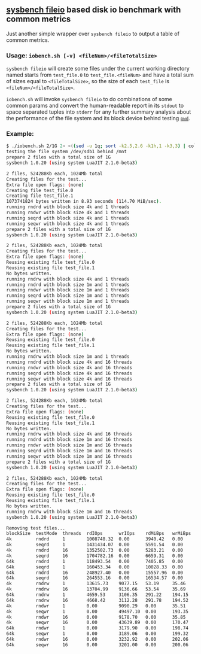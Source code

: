 ## [sysbench fileio](https://github.com/akopytov/sysbench) based disk io benchmark with common metrics
Just another simple wrapper over `sysbench fileio` to output a table of common metrics.

### Usage: `iobench.sh [-v] <fileNum>/<fileTotalSize>`
`sysbench fileio` will create some files under the current working directory named starts from `test_file.0` to `test_file.<fileNum>` and have a total sum of sizes equal to `<fileTotalSize>`, so the size of each `test_file` is `<fileNum>/<fileTotalSize>`.

`iobench.sh` will invoke `sysbench fileio` to do combinations of some common params and convert the human-readable report in its `stdout` to space separated tuples into `stderr` for any further summary analysis about the performance of the file system and its block device behind testing [`pwd`](https://en.wikipedia.org/wiki/Pwd).

### Example:
```bash
$ ./iobench.sh 2/1G 2> >((sed -u 1q; sort -k2.5,2.6 -k1h,1 -k3,3) | column -t)
testing the file system /dev/sdb1 behind /mnt
prepare 2 files with a total size of 1G
sysbench 1.0.20 (using system LuaJIT 2.1.0-beta3)

2 files, 524288Kb each, 1024Mb total
Creating files for the test...
Extra file open flags: (none)
Creating file test_file.0
Creating file test_file.1
1073741824 bytes written in 8.93 seconds (114.70 MiB/sec).
running rndrd with block size 4k and 1 threads
running rndwr with block size 4k and 1 threads
running seqrd with block size 4k and 1 threads
running seqwr with block size 4k and 1 threads
prepare 2 files with a total size of 1G
sysbench 1.0.20 (using system LuaJIT 2.1.0-beta3)

2 files, 524288Kb each, 1024Mb total
Creating files for the test...
Extra file open flags: (none)
Reusing existing file test_file.0
Reusing existing file test_file.1
No bytes written.
running rndrw with block size 4k and 1 threads
running rndrd with block size 1m and 1 threads
running rndwr with block size 1m and 1 threads
running seqrd with block size 1m and 1 threads
running seqwr with block size 1m and 1 threads
prepare 2 files with a total size of 1G
sysbench 1.0.20 (using system LuaJIT 2.1.0-beta3)

2 files, 524288Kb each, 1024Mb total
Creating files for the test...
Extra file open flags: (none)
Reusing existing file test_file.0
Reusing existing file test_file.1
No bytes written.
running rndrw with block size 1m and 1 threads
running rndrd with block size 4k and 16 threads
running rndwr with block size 4k and 16 threads
running seqrd with block size 4k and 16 threads
running seqwr with block size 4k and 16 threads
prepare 2 files with a total size of 1G
sysbench 1.0.20 (using system LuaJIT 2.1.0-beta3)

2 files, 524288Kb each, 1024Mb total
Creating files for the test...
Extra file open flags: (none)
Reusing existing file test_file.0
Reusing existing file test_file.1
No bytes written.
running rndrw with block size 4k and 16 threads
running rndrd with block size 1m and 16 threads
running rndwr with block size 1m and 16 threads
running seqrd with block size 1m and 16 threads
running seqwr with block size 1m and 16 threads
prepare 2 files with a total size of 1G
sysbench 1.0.20 (using system LuaJIT 2.1.0-beta3)

2 files, 524288Kb each, 1024Mb total
Creating files for the test...
Extra file open flags: (none)
Reusing existing file test_file.0
Reusing existing file test_file.1
No bytes written.
running rndrw with block size 1m and 16 threads
sysbench 1.0.20 (using system LuaJIT 2.1.0-beta3)

Removing test files...
blockSize  testMode  threads  rdIOps      wrIOps    rdMiBps   wrMiBps  latMsAvg  latMs95th
4k         rndrd     1        1008748.32  0.00      3940.42   0.00     0.00      0.00
4k         seqrd     1        1431434.07  0.00      5591.54   0.00     0.00      0.00
4k         rndrd     16       1352502.73  0.00      5283.21   0.00     0.01      0.00
4k         seqrd     16       1704782.16  0.00      6659.31   0.00     0.01      0.00
64k        rndrd     1        118493.54   0.00      7405.85   0.00     0.01      0.01
64k        seqrd     1        160453.34   0.00      10028.33  0.00     0.01      0.01
64k        rndrd     16       248927.40   0.00      15557.96  0.00     0.06      0.01
64k        seqrd     16       264553.16   0.00      16534.57  0.00     0.06      0.01
4k         rndrw     1        13615.73    9077.15   53.19     35.46    0.04      0.00
4k         rndrw     16       13704.99    9136.66   53.54     35.69    0.69      0.00
64k        rndrw     1        4659.53     3106.35   291.22    194.15   0.13      0.02
64k        rndrw     16       4668.42     3112.28   291.78    194.52   2.02      0.03
4k         rndwr     1        0.00        9090.29   0.00      35.51    0.11      0.00
4k         seqwr     1        0.00        49497.10  0.00      193.35   0.02      0.00
4k         rndwr     16       0.00        9178.70   0.00      35.85    1.71      0.00
4k         seqwr     16       0.00        43639.89  0.00      170.47   0.36      0.01
64k        rndwr     1        0.00        3179.90   0.00      198.74   0.31      0.03
64k        seqwr     1        0.00        3189.06   0.00      199.32   0.31      0.04
64k        rndwr     16       0.00        3232.92   0.00      202.06   4.85      0.03
64k        seqwr     16       0.00        3201.00   0.00      200.06   4.90      0.09
```
